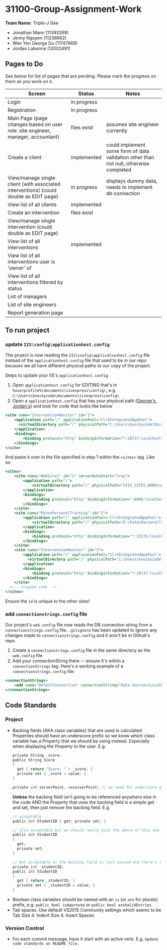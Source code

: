 # 31100-Group-Assignment-Work #
**Team Name:** Triple-J Gee
* Jonathan Mann (11393269)
* Jenny Nguyen (11236662)
* Wen Yen George Du (11747969)
* Jordan Labonne (12002491)

## Pages to Do ##
See below for list of pages that are pending.  Please mark the progress on them as you work on it.

|Screen|Status|Notes|
|---|---|---|
|Login|in progress||
|Registration|in progress||
|Main Page (page changes based on user role: site engineer, manager, accountant)|files exist|assumes site engineer currently|
|Create a client|implemented|could implement some form of data validation other than not null, otherwise completed|
|View/manage single client (with associated interventions) (could double as EDIT page)|in progress|displays dummy data, needs to implement db connection|
|View list of all clients|implemented||
|Create an intervention|files exist||
|View/manage single intervention (could double as EDIT page)|||
|View list of all interventions|implemented||
|View list of all interventions user is 'owner' of|||
|View list of all interventions filtered by status|||
|List of managers|||
|List of site engineers|||
|Report generation page|||

## To run project ##
### update `IIS\config\applicationhost.config` ###
The project is now reading the `IIS\config\applicationhost.config` file instead of the `applicationhost.config` file that used to be in our repo because we all have different physical paths to our copy of the project.

Steps to update your IIS's `applicationhost.config`
1. Open `applicationhost.config` for EDITING that's in `%userprofile%\documents\iisexpress\config\`, e.g. `C:\Users\knockycode\documents\iisexpress\config\`
2. Open a `applicationhost.config` that has your physical path ([George's](https://github.com/jmanndev/31100-Group-Assignment-Work/blob/fa0885539c0c2aaff2eb72be12e4fc81d84789a8/InterventionMonitor/.vs/config/applicationhost.config), [Jordan's](https://github.com/jmanndev/31100-Group-Assignment-Work/blob/ef2a2927aacf72079bc380b730c5cde0ee550783/InterventionMonitor/.vs/config/applicationhost.config)) and look for code that looks like below
```xml
<site name="InterventionMonitor" id="2">
    <application path="/" applicationPool="Clr4IntegratedAppPool">
      <virtualDirectory path="/" physicalPath="C:\Users\knockycode\Documents\GitHub\31100-Group-Assignment-Work\InterventionMonitor\InterventionMonitor" />
    </application>
    <bindings>
        <binding protocol="http" bindingInformation="*:28737:localhost" />
    </bindings>
</site>
```
And paste it over in the file specified in step 1 within the `<sites>` tag. Like so:
```xml
<sites>
    <site name="WebSite1" id="1" serverAutoStart="true">
        <application path="/">
            <virtualDirectory path="/" physicalPath="%IIS_SITES_HOME%\WebSite1" />
        </application>
        <bindings>
            <binding protocol="http" bindingInformation=":8080:localhost" />
        </bindings>
    </site>
    <site name="PetesPersonalTraining" id="2">
        <application path="/" applicationPool="Clr4IntegratedAppPool">
            <virtualDirectory path="/" physicalPath="E:\PetesPersonalTraining\PetesPersonalTraining" />
        </application>
        <bindings>
            <binding protocol="http" bindingInformation="*:23275:localhost" />
        </bindings>
    </site>
    <site name="InterventionMonitor" id="3">
        <application path="/" applicationPool="Clr4IntegratedAppPool">
          <virtualDirectory path="/" physicalPath="C:\Users\knockycode\Documents\GitHub\31100-Group-Assignment-Work\InterventionMonitor\InterventionMonitor" />
        </application>
        <bindings>
            <binding protocol="http" bindingInformation="*:28737:localhost" />
        </bindings>
    </site>
  <!-- snipped code --> 
</sites>
```
Ensure the `id` is unique to the other sites!

### add `connectionstrings.config` file ###
Our project's `web.config` file now reads the DB connection string from a `connectionstrings.config` file. `.gitignore` has been updated to ignore any changes made to `connectionstrings.config` and it won't be in Github's repo.

1. Create a `connectionstrings.config` file in the same directory as the `web.config` file.
2. Add your connectionString there -- ensure it's within a `connectionStrings` tag.
Here's a working example of a `connectionstrings.config` file:
```xml
<connectionStrings>
    <add name="DefaultConnection" connectionString="Data Source=(LocalDB)\MSSQLLocalDB;AttachDbFilename=C:\Users\knockycode\Documents\GitHub\31100-Group-Assignment-Work\InterventionMonitor\InterventionMonitor\App_Data\aspnet-InterventionMonitor-20170403115219.mdf;Integrated Security=True;Connect Timeout=30" providerName="System.Data.SqlClient" />
</connectionStrings>
```

## Code Standards ##
### Project ###
- Backing fields (AKA class variables) that are used in calculated Properties should have an underscore prefix so we know which class variable has a Property that we should be using instead. Especially when displaying the Property to the user.
  E.g.
  ```c
  private String _score;
  public String Score
  {
    get { return "Score: " + _score; }
    private set { _score = value; }
  }

  private int serverPoint, receiverPoint; // no need for underscore prefix
  ```
  **Unless** the backing field isn't going to be referenced anywhere else in the code AND the Property that uses the backing field is a simple get and set, then just remove the backing field.
  E.g.
  ```c
  // acceptable
  public int StudentID { get; private set; }
  
  // also acceptable but we should really pick the above or this one and stick with it
  public int StudentID
  {
    get;
    private set;
  }

  // Not acceptable as the backing field is just unused and there's redundant code.
  private int _studentID;
  public int StudentID
  {
    get { return _studentID; }
    private set { _studentID = value; }
  }
  ```
- Boolean class variables should be named with an `is` (or `are` for plurals) prefix,  e.g. `public bool isApproved` or `public bool areValidEntries`
- Tab spaces. Use default VS2015 Community settings which seems to be Tab Size 4. Indent Size 4. Insert Spaces.
### Version Control ###
- For each commit message, have it start with an active verb. E.g. `Update code standards on README file.`
